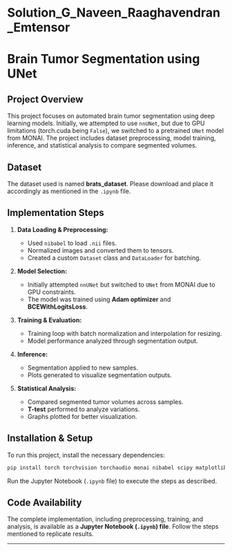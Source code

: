 # Solution_G_Naveen_Raaghavendran_Emtensor
# Brain Tumor Segmentation using UNet

## Project Overview
This project focuses on automated brain tumor segmentation using deep learning models. Initially, we attempted to use `nnUNet`, but due to GPU limitations (torch.cuda being `False`), we switched to a pretrained `UNet` model from MONAI. The project includes dataset preprocessing, model training, inference, and statistical analysis to compare segmented volumes.

## Dataset
The dataset used is named **brats_dataset**. Please download and place it accordingly as mentioned in the `.ipynb` file.

## Implementation Steps
1. **Data Loading & Preprocessing:**
   - Used `nibabel` to load `.nii` files.
   - Normalized images and converted them to tensors.
   - Created a custom `Dataset` class and `DataLoader` for batching.

2. **Model Selection:**
   - Initially attempted `nnUNet` but switched to `UNet` from MONAI due to GPU constraints.
   - The model was trained using **Adam optimizer** and **BCEWithLogitsLoss**.

3. **Training & Evaluation:**
   - Training loop with batch normalization and interpolation for resizing.
   - Model performance analyzed through segmentation output.

4. **Inference:**
   - Segmentation applied to new samples.
   - Plots generated to visualize segmentation outputs.

5. **Statistical Analysis:**
   - Compared segmented tumor volumes across samples.
   - **T-test** performed to analyze variations.
   - Graphs plotted for better visualization.

## Installation & Setup
To run this project, install the necessary dependencies:

```sh
pip install torch torchvision torchaudio monai nibabel scipy matplotlib numpy
```

Run the Jupyter Notebook (`.ipynb` file) to execute the steps as described.

## Code Availability
The complete implementation, including preprocessing, training, and analysis, is available as a **Jupyter Notebook (`.ipynb`) file**. Follow the steps mentioned to replicate results.

---




